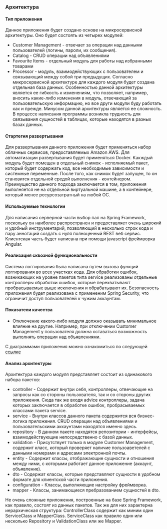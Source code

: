 ### Архитектура
#### Тип приложения
  Данное приложения будет создано основе на микросервисной архитектуры. Оно будет состоять из четырех модулей: <br>
- Customer Management - отвечает за операции над данными пользователей (логины, пароли, их сообщения). 
- Сatalog - CRUD операции над объявлениями
- Favourite Items - отдельный модуль для работы над избранными товарами
- Processor - модуль, взаимодействующих с пользователем и связывающий между собой три предыдущих.
Согласно микросервисной архитектуре для каждого модуля будет создана отдельная база данных.
Особенностью данной архитектуры является ее гибкость к изменениям, что позволяет, например, вносить какие-либо изменения в модуль, отвечающий за пользовательскую информацию, но все други модули буду работать как и прежде. Минусом данной архитектуры является ее сложность. В процессе написания программы возникла трудность для связывания сущностей в таблицах, которые находятся в разных базах данных.
 
#### Стартегия развертывания
  Для развертывания данного приложения будет применяться набор облачных сервисов, предоставляемых Amazon AWS. Для автоматизации развертывания будет применяться Docker. Какждый модуль будет помещен в отдельный снимок - исполняемый пакет, который будет содержать код, все необходимые зависимости и системные переменные. После того, как снимок будет запущен, то он становится отдельной средой выполнения - контейнером. Преимущество данного подхода заключается в том, приложения выполняется не на отдельной виртуальной машине, а в контейнере, который менее ресурсозатратный на любой ОС.

#### Используемые технологии
  Для написания серверной части выбор пал на Spring Framework, поскольку он наиболее распространен и предоставляет очень широкий и удобный инструментарий, позволяющий в несколько строк кода и пару аннотаций создать с нуля полноценный REST веб сервис. Клиентская часть будет написана при помощи javascript фреймворка Angular.
  
#### Реализация сквозной функциональности
  Система логгирования была написана путем вызова функций логгирования во всех участках кода. Для обработки ошибок, возникающих на уровне пакетов типа service реализованы отдельные контроллеры обработки ошибок, которые перехватывают пробрасываемые выше исключения и обрабатывают их. Безопасность приложения будет реализована с примененим Spring Security, что ограничит доступ пользователей к чужим аккаунтам.
  
#### Показатели качества
  - Отключение какого-либо модуля должно оказывать минимальное влияние на другие. Например, при отключении Customer Management у пользователя должна оставаться возможность выполнять операции над объявлениями.

  С диаграммами приложения можно ознакомиться по следующей [ссылке](https://github.com/steppbol/e-Ground/tree/master/Documentation/Diagrams)

#### Анализ архитектуры
  Архитектура каждого модуля представляет состоит из одинакового набора пакетов:
  - controller - Содержит внутри себя, контроллеры, отвечающие на запросы как со стороны пользователя, так и со стороны других приложения. Сюда так же входя advice контроллеры, задача которых заключается в обработке ошибок, пробрасываемых классами пакета service.
  - service - Внутри классов данного пакета содержится вся бизнес-логика приложения. CRUD операции над объявлениями и пользовательскими аккаунтами находятся именно здесь.
  - repository - В данном пакете находятся репозитории - интерфейсы, взаимодействующие непосредственно с базой данных.
  - validation - Присутствует только в модуле Customer Management, содержит класс, который проверяет наличие пользоаветелей с данными номерами и адресами электронной почты.
  - entity - Содержит классы, отображающие сущности и отношения между ними, с которыми работает данное приложение (аккаунт, объявление).
  - dto - Содержат классы, которые представляют сущности в удобном формате для клиентской части приложения.
  - configuration - Классы, выполняющие настройку фреймворка.
  - mapper - Классы, занимающиеся пребразованием сущностей в dto.
  
  Не очень сложные приложения, построенные на базе Spring Framework, как правило, состоят из данных пакетов. Так же для них характерна иерархическая структура: ControllerClass содержит как миним один ServiceClass и MapperClass. ServiceClass как правило один или несколько Repository и ValidationClass или же Mapper. 
